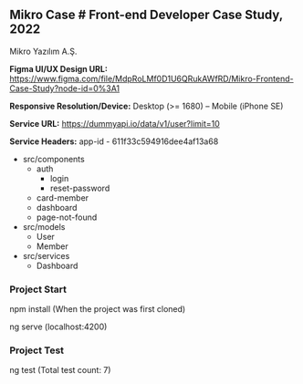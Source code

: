 ## Mikro Case # Front-end Developer Case Study, 2022

Mikro Yazılım A.Ş.


**Figma UI/UX Design URL:** https://www.figma.com/file/MdpRoLMf0D1U6QRukAWfRD/Mikro-Frontend-Case-Study?node-id=0%3A1

**Responsive Resolution/Device:** Desktop (>= 1680) – Mobile (iPhone SE)

**Service URL:** https://dummyapi.io/data/v1/user?limit=10

**Service Headers:** app-id - 611f33c594916dee4af13a68

* src/components
  * auth
    * login
    * reset-password
  * card-member
  * dashboard
  * page-not-found
* src/models
  * User
  * Member
* src/services
  * Dashboard  


### Project Start
npm install (When the project was first cloned)

ng serve (localhost:4200)

### Project Test
ng test (Total test count: 7)
